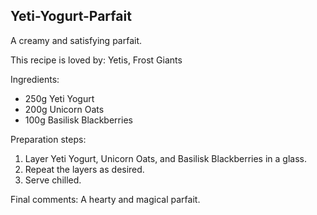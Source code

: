 ## Yeti-Yogurt-Parfait
A creamy and satisfying parfait.

This recipe is loved by: Yetis, Frost Giants

Ingredients:

* 250g Yeti Yogurt
* 200g Unicorn Oats
* 100g Basilisk Blackberries

Preparation steps:

1. Layer Yeti Yogurt, Unicorn Oats, and Basilisk Blackberries in a glass.
2. Repeat the layers as desired.
3. Serve chilled.

Final comments: A hearty and magical parfait.

